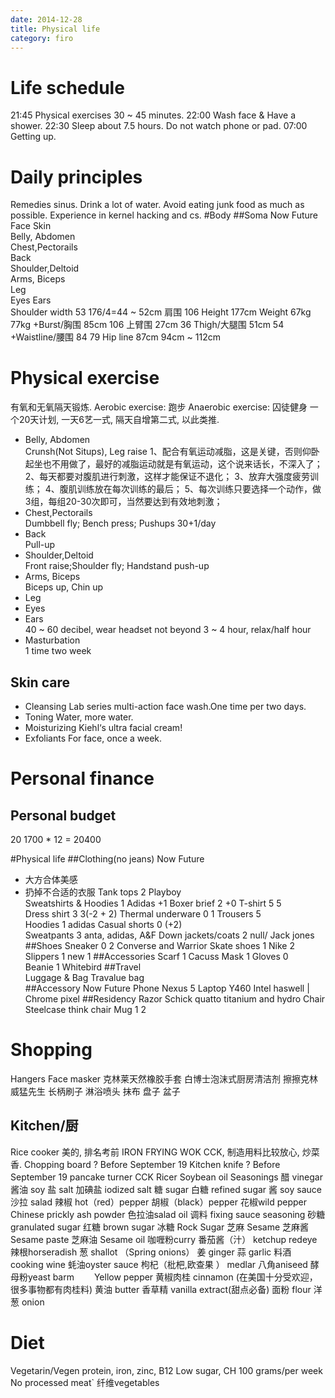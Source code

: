 ```yaml
---
date: 2014-12-28
title: Physical life
category: firo
---
```


# Life schedule
21:45 Physical exercises 30 ~ 45 minutes.
22:00 Wash face & Have a shower.
22:30 Sleep about 7.5 hours. Do not watch phone or pad.
07:00 Getting up. 
# Daily principles
Remedies sinus.
Drink a lot of water.
Avoid eating junk food as much as possible.
Experience in kernel hacking and cs.
#Body
##Soma				Now									Future	
Face
Skin				
Belly, Abdomen			
Chest,Pectorails		
Back					
Shoulder,Deltoid		
Arms, Biceps			
Leg											 
Eyes
Ears				
Shoulder width			53									176/4=44 ~ 52cm
肩围				106
Height				177cm
Weight				67kg									77kg
+Burst/胸围			85cm									106
上臂围				27cm									36
Thigh/大腿围			51cm									54
+Waistline/腰围			84										79
Hip line			87cm									94cm ~ 112cm
# Physical exercise
有氧和无氧隔天锻炼.
Aerobic exercise: 跑步
Anaerobic exercise: 囚徒健身
一个20天计划, 一天6艺一式, 隔天自增第二式, 以此类推.

* Belly, Abdomen			
Crunsh(Not Situps), Leg raise
1、配合有氧运动减脂，这是关键，否则仰卧起坐也不用做了，最好的减脂运动就是有氧运动，这个说来话长，不深入了；
2、每天都要对腹肌进行刺激，这样才能保证不退化；
3、放弃大强度疲劳训练；
4、腹肌训练放在每次训练的最后；
5、每次训练只要选择一个动作，做3组，每组20-30次即可，当然要达到有效地刺激；
* Chest,Pectorails		
Dumbbell fly; Bench press; Pushups 30+1/day	
* Back					
Pull-up
* Shoulder,Deltoid		
Front raise;Shoulder fly; Handstand push-up
* Arms, Biceps			
Biceps up, Chin up
* Leg											 
* Eyes
* Ears				
40 ~ 60 decibel, wear headset not beyond 3 ~ 4 hour, relax/half hour 
* Masturbation			
1 time two week 

## Skin care
* Cleansing
Lab series multi-action face wash.One time per two days.
* Toning
Water, more water.
* Moisturizing
Kiehl‘s ultra facial cream!
* Exfoliants
For face, once a week.

# Personal finance
## Personal budget
20
1700 * 12 = 20400

#Physical life
##Clothing(no jeans)	Now											Future
* 大方合体美感
* 扔掉不合适的衣服
Tank tops		2 Playboy										
Sweatshirts & Hoodies	1 Adidas										+1
Boxer brief		2											+0 
T-shirt                 5											5               
Dress shirt		3											3(-2 + 2)
Thermal underware	0											1
Trousers		5											
Hoodies			1 adidas
Casual shorts           0											(+2)               
Sweatpants		3 anta, adidas, A&F
Down jackets/coats	2 null/ Jack jones
##Shoes
Sneaker			0					2 Converse and Warrior
Skate shoes		1	Nike				2
Slippers                1							new 1
##Accessories 
Scarf                   1		Cacuss 
Mask                    1
Gloves                  0               
Beanie			1	Whitebird
##Travel				
Luggage & Bag           Travalue bag            
##Accessory		Now						Future
Phone			Nexus 5
Laptop			Y460						Intel haswell | Chrome pixel
##Residency
Razor			Schick quatto titanium and hydro
Chair			Steelcase think chair
Mug			1						2
# Shopping
Hangers
Face masker
克林莱天然橡胶手套
白博士泡沫式厨房清洁剂
擦擦克林
威猛先生
长柄刷子 
淋浴喷头
抹布
盘子 盆子

## Kitchen/厨
Rice cooker		美的, 排名考前
IRON FRYING WOK		CCK, 制造用料比较放心, 炒菜香.
Chopping board		? Before September 19
Kitchen knife		? Before September 19
pancake turner		CCK
Ricer
Soybean oil
Seasonings
醋 vinegar
酱油 soy
盐 salt
加碘盐 iodized salt
糖 sugar
白糖 refined sugar
酱 soy sauce
沙拉 salad
辣椒 hot（red）pepper
胡椒（black）pepper
花椒wild pepper Chinese prickly ash powder
色拉油salad oil 调料 fixing sauce seasoning
砂糖 granulated sugar
红糖 brown sugar
冰糖 Rock Sugar
芝麻 Sesame
芝麻酱 Sesame paste
芝麻油 Sesame oil
咖喱粉curry
番茄酱（汁） ketchup redeye
辣根horseradish
葱 shallot （Spring onions）
姜 ginger
蒜 garlic
料酒 cooking wine
蚝油oyster sauce
枸杞（枇杷,欧查果 ） medlar
八角aniseed
酵母粉yeast barm 　　Yellow pepper
黄椒肉桂 cinnamon (在美国十分受欢迎，很多事物都有肉桂料)
黄油 butter
香草精 vanilla extract(甜点必备)
面粉 flour
洋葱 onion


# Diet
Vegetarin/Vegen
protein, iron, zinc, B12
Low sugar, CH
100 grams/per week
No processed meat`
纤维vegetables
